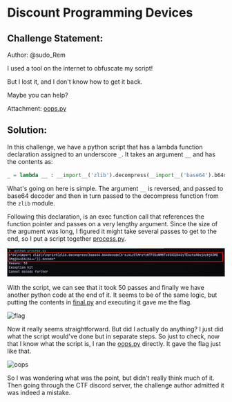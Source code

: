 # Discount Programming Devices
## Challenge Statement:
Author: @sudo_Rem  
  
I used a tool on the internet to obfuscate my script!  

But I lost it, and I don't know how to get it back.  

Maybe you can help?

Attachment: [oops.py](oops.py)

## Solution:
In this challenge, we have a python script that has a lambda function declaration assigned to an underscore `_`. It takes an argument `__` and has the contents as:

```python
_ = lambda __ : __import__('zlib').decompress(__import__('base64').b64decode(__[::-1]))
```

What's going on here is simple. The argument `__` is reversed, and passed to base64 decoder and then in turn passed to the decompress function from the `zlib` module.

Following this declaration, is an exec function call that references the function pointer and passes on a very lengthy argument. Since the size of the argument was long, I figured it might take several passes to get to the end, so I put a script together [process.py](process.py). 

![processing](assets/1.png)

With the script, we can see that it took 50 passes and finally we have another python code at the end of it. It seems to be of the same logic, but putting the contents in [final.py](final.py) and executing it gave me the flag.

![flag](2.png)

Now it really seems straightforward. But did I actually do anything? I just did what the script would've done but in separate steps. So just to check, now that I know what the script is, I ran the [oops.py](oops.py) directly. It gave the flag just like that.

![oops](3.png)

So I was wondering what was the point, but didn't really think much of it. Then going through the CTF discord server, the challenge author admitted it was indeed a mistake. 



